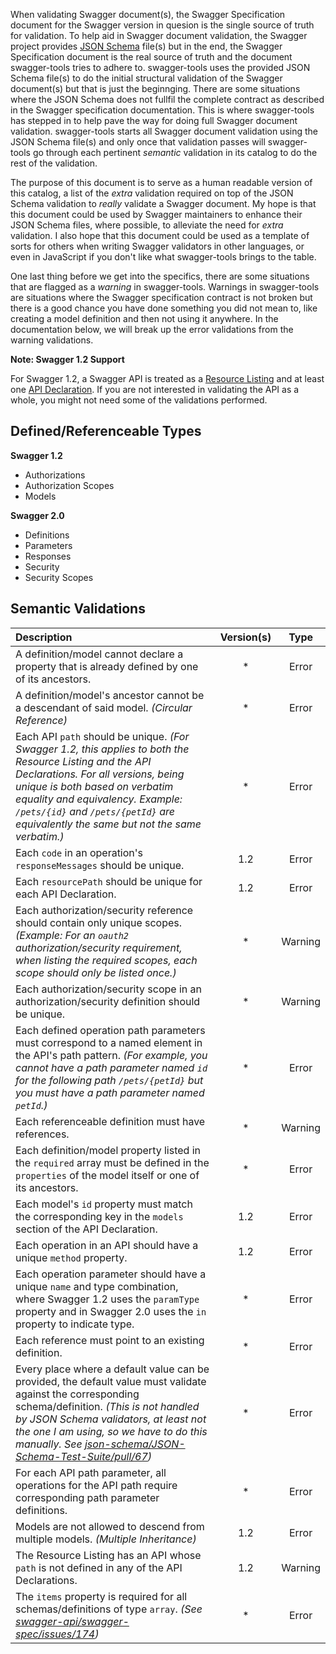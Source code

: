 When validating Swagger document(s), the Swagger Specification document for the Swagger version in quesion is the
single source of truth for validation.  To help aid in Swagger document validation, the Swagger project provides
[JSON Schema][json-schema] file(s) but in the end, the Swagger Specification document is the real source of truth and
the document swagger-tools tries to adhere to.  swagger-tools uses the provided JSON Schema file(s) to do the initial
structural validation of the Swagger document(s) but that is just the beginnging.  There are some situations where the
JSON Schema does not fullfil the complete contract as described in the Swagger specification documentation.  This is
where swagger-tools has stepped in to help pave the way for doing full Swagger document validation.  swagger-tools
starts all Swagger document validation using the JSON Schema file(s) and only once that validation passes will
swagger-tools go through each pertinent _semantic_ validation in its catalog to do the rest of the validation.

The purpose of this document is to serve as a human readable version of this catalog, a list of the _extra_ validation
required on top of the JSON Schema validation to _really_ validate a Swagger document.  My hope is that this document
could be used by Swagger maintainers to enhance their JSON Schema files, where possible, to alleviate the need for
_extra_ validation.  I also hope that this document could be used as a template of sorts for others when writing Swagger
validators in other languages, or even in JavaScript if you don't like what swagger-tools brings to the table.

One last thing before we get into the specifics, there are some situations that are flagged as a _warning_ in
swagger-tools.  Warnings in swagger-tools are situations where the Swagger specification contract is not broken but
there is a good chance you have done something you did not mean to, like creating a model definition and then not
using it anywhere.  In the documentation below, we will break up the error validations from the warning validations.

**Note: Swagger 1.2 Support**

For Swagger 1.2, a Swagger API is treated as a [Resource Listing][resource-listing] and at least one
[API Declaration][api-declaration].  If you are not interested in validating the API as a whole, you might not need
some of the validations performed.

## Defined/Referenceable Types

**Swagger 1.2**

* Authorizations
* Authorization Scopes
* Models

**Swagger 2.0**

* Definitions
* Parameters
* Responses
* Security
* Security Scopes

## Semantic Validations

| Description | Version(s) | Type |
| :---------- |:----------:| :---:|
| A definition/model cannot declare a property that is already defined by one of its ancestors. | * | Error |
| A definition/model's ancestor cannot be a descendant of said model. _(Circular Reference)_ | * | Error |
| Each API `path` should be unique. _(For Swagger 1.2, this applies to both the Resource Listing and the API Declarations.  For all versions, being unique is both based on verbatim equality and equivalency.  Example: `/pets/{id}` and `/pets/{petId}` are equivalently the same but not the same verbatim.)_ | * | Error |
| Each `code` in an operation's `responseMessages` should be unique. | 1.2 | Error |
| Each `resourcePath` should be unique for each API Declaration. | 1.2 | Error |
| Each authorization/security reference should contain only unique scopes. _(Example: For an `oauth2` authorization/security requirement, when listing the required scopes, each scope should only be listed once.)_ | * | Warning |
| Each authorization/security scope in an authorization/security definition should be unique. | * | Warning |
| Each defined operation path parameters must correspond to a named element in the API's path pattern. _(For example, you cannot have a path parameter named `id` for the following path `/pets/{petId}` but you must have a path parameter named `petId`.)_ | * | Error |
| Each referenceable definition must have references. | * | Warning |
| Each definition/model property listed in the `required` array must be defined in the `properties` of the model itself or one of its ancestors. | * | Error |
| Each model's `id` property must match the corresponding key in the `models` section of the API Declaration. | 1.2 | Error |
| Each operation in an API should have a unique `method` property. | 1.2 | Error |
| Each operation parameter should have a unique `name` and type combination, where Swagger 1.2 uses the `paramType` property and in Swagger 2.0 uses the `in` property to indicate type. | * | Error |
| Each reference must point to an existing definition. | * | Error |
| Every place where a default value can be provided, the default value must validate against the corresponding schema/definition. _(This is not handled by JSON Schema validators, at least not the one I am using, so we have to do this manually.  See [json-schema/JSON-Schema-Test-Suite/pull/67](https://github.com/json-schema/JSON-Schema-Test-Suite/pull/67))_ | * | Error |
| For each API path parameter, all operations for the API path require corresponding path parameter definitions. | * | Error |
| Models are not allowed to descend from multiple models. _(Multiple Inheritance)_ | 1.2 | Error |
| The Resource Listing has an API whose `path` is not defined in any of the API Declarations. | 1.2 | Warning |
| The `items` property is required for all schemas/definitions of type `array`. _(See [swagger-api/swagger-spec/issues/174](https://github.com/swagger-api/swagger-spec/issues/174))_ | * | Error |

[api-declaration]: https://github.com/swagger-api/swagger-spec/blob/master/versions/1.2.md#52-api-declaration
[json-schema]: http://json-schema.org/
[resource-listing]: https://github.com/swagger-api/swagger-spec/blob/master/versions/1.2.md#51-resource-listing
